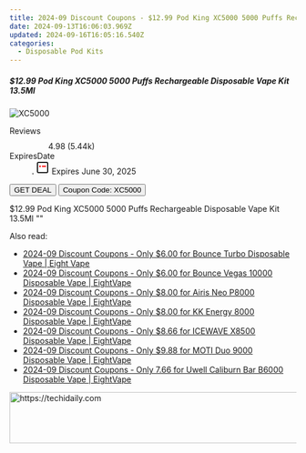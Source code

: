 ```yaml
---
title: 2024-09 Discount Coupons - $12.99 Pod King XC5000 5000 Puffs Rechargeable Disposable Vape Kit 13.5Ml | Vapesourcing Electronics Co.,Ltd.
date: 2024-09-13T16:06:03.969Z
updated: 2024-09-16T16:05:16.540Z
categories:
  - Disposable Pod Kits
---
```


<div class="max-w-4xl mx-auto grid grid-cols-1 lg:max-w-5xl lg:gap-x-20 lg:grid-cols-2">
  <div class="relative p-3 col-start-1 row-start-1 flex flex-col-reverse rounded-lg bg-gradient-to-t from-black/75 via-black/0 sm:bg-none sm:row-start-2 sm:p-0 lg:row-start-1">
    <h5 class="mt-1 text-lg font-semibold text-white sm:text-slate-900 md:text-2xl dark:sm:text-white">$12.99 Pod King XC5000 5000 Puffs Rechargeable Disposable Vape Kit 13.5Ml</h5>
  </div>
  
  <div class="col-start-1 col-end-3 row-start-1 grid gap-4 sm:mb-6 sm:grid-cols-4 lg:col-start-2 lg:row-span-6 lg:row-end-6 lg:mb-0 lg:gap-6">
      <img src="&quot;https://static.shareasale.com/image/90958/deal/000000_16587340756548.png&quot;" onClick="javascript:window.open(decodeURIComponent('%22https%3A%2F%2Fwww.shareasale.com%2Fu.cfm%3Fd%3D928711%26m%3D90958%26u%3D4338022%22'), '_blank');void(0);" alt="XC5000" class="h-60 w-full rounded-lg object-cover sm:col-span-2 sm:h-52 lg:col-span-full" loading="lazy" />
    
  </div>
  <dl class="row-start-2 mt-4 flex items-center text-xs font-medium sm:row-start-3 sm:mt-1 md:mt-2.5 lg:row-start-2">
    <dt class="sr-only">Reviews</dt>
    <dd class="flex items-center text-indigo-600 dark:text-indigo-400">
      <svg width="24" height="24" fill="none" aria-hidden="true" class="mr-1 stroke-current dark:stroke-indigo-500">
        <path d="m12 5 2 5h5l-4 4 2.103 5L12 16l-5.103 3L9 14l-4-4h5l2-5Z" stroke-width="2" stroke-linecap="round" stroke-linejoin="round" />
      </svg>
      <span>4.98 <span class="font-normal text-slate-400">(5.44k)</span></span>
    </dd>
    <dt class="sr-only">ExpiresDate</dt>
    <dd class="flex items-center">
      <svg width="2" height="2" aria-hidden="true" fill="currentColor" class="mx-3 text-slate-300">
        <circle cx="1" cy="1" r="1" />
      </svg>
      <svg width="24" height="24" viewBox="0 0 24 24" fill="none" stroke="currentColor" stroke-width="2">
        <rect x="3" y="3" width="18" height="18" rx="2" fill="#fff" />
        <path d="M6 10L18 10" stroke="red" stroke-width="2" fill="none" />
        <path d="M10 6L10 18" stroke="#fff" stroke-width="2" fill="none" />
      </svg>
      Expires June 30, 2025    </dd>
  </dl>
  <div class="col-start-1 row-start-3 mt-4 self-center sm:col-start-2 sm:row-span-2 sm:row-start-2 sm:mt-0 lg:col-start-1 lg:row-start-3 lg:row-end-4 lg:mt-6">
    <button type="button" onClick="javascript:window.open(decodeURIComponent('%22https%3A%2F%2Fwww.shareasale.com%2Fu.cfm%3Fd%3D928711%26m%3D90958%26u%3D4338022%22'), '_blank');void(0);" class="rounded-lg bg-red-600 px-3 py-2 text-sm font-medium leading-6 text-white">GET DEAL</button>
    <button type="button" onClick="javascript:window.open(decodeURIComponent('%22https%3A%2F%2Fwww.shareasale.com%2Fu.cfm%3Fd%3D928711%26m%3D90958%26u%3D4338022%22'), '_blank');void(0);" class="border-dashed border-2 border-indigo-600 bg-green-100 text-sm leading-6 font-medium py-2 px-3 rounded-lg">Coupon Code: XC5000</button>
  </div>
  <p class="col-start-1 mt-4 text-sm leading-6 sm:col-span-2 lg:col-span-1 lg:row-start-4 lg:mt-6 dark:text-slate-400">
    $12.99 Pod King XC5000 5000 Puffs Rechargeable Disposable Vape Kit 13.5Ml 
""  </p>
</div>

<span class="atpl-alsoreadstyle">Also read:</span>
<div><ul>
<li><a href="https://coupons.techidaily.com/coupon-1112213-share-59344-sale/"><u>2024-09 Discount Coupons - Only $6.00 for Bounce Turbo Disposable Vape | Eight Vape</u></a></li>
<li><a href="https://coupons.techidaily.com/coupon-1112211-share-59344-sale/"><u>2024-09 Discount Coupons - Only $6.00 for Bounce Vegas 10000 Disposable Vape | EightVape</u></a></li>
<li><a href="https://coupons.techidaily.com/coupon-1112215-share-59344-sale/"><u>2024-09 Discount Coupons - Only $8.00 for Airis Neo P8000 Disposable Vape | EightVape</u></a></li>
<li><a href="https://coupons.techidaily.com/coupon-1112212-share-59344-sale/"><u>2024-09 Discount Coupons - Only $8.00 for KK Energy 8000 Disposable Vape | EightVape</u></a></li>
<li><a href="https://coupons.techidaily.com/coupon-1112216-share-59344-sale/"><u>2024-09 Discount Coupons - Only $8.66 for ICEWAVE X8500 Disposable Vape | EightVape</u></a></li>
<li><a href="https://coupons.techidaily.com/coupon-1112218-share-59344-sale/"><u>2024-09 Discount Coupons - Only $9.88 for MOTI Duo 9000 Disposable Vape | EightVape</u></a></li>
<li><a href="https://coupons.techidaily.com/coupon-1112214-share-59344-sale/"><u>2024-09 Discount Coupons - Only 7.66 for Uwell Caliburn Bar B6000 Disposable Vape | EightVape</u></a></li>
</ul></div>

<ins class="adsbygoogle"
      style="display:block"
      data-ad-client="ca-pub-7571918770474297"
      data-ad-slot="8358498916"
      data-ad-format="auto"
      data-full-width-responsive="true"></ins>
    

<!-- affiliate ads begin -->
<a href="https://ephamedtechinc.pxf.io/c/5597632/2137210/26400" target="_top" id="2137210">
  <img src="//a.impactradius-go.com/display-ad/26400-2137210" border="0" alt="https://techidaily.com" width="728" height="90"/>
</a>
<img height="0" width="0" src="https://ephamedtechinc.pxf.io/i/5597632/2137210/26400" style="position:absolute;visibility:hidden;" border="0" />
<!-- affiliate ads end -->

